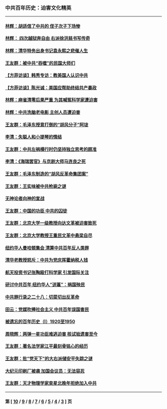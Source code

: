 ### 中共百年历史：迫害文化精英
---
#### [林辉：胡适信了中共的 侄子次子下场惨](../../pages/nf1176111/n14019760.md?07220430) 
#### [林辉： 四次越狱奔自由 右派徐洪慈书写传奇](../../pages/nf1176111/n14010438.md?07220430) 
#### [林辉：清华特务出身书记袁永熙之悲催人生](../../pages/nf1176111/n13997413.md?07220430) 
#### [王友群：被中共“吞噬”的民国大师们](../../pages/nf1176111/n13942620.md?07220430) 
#### [【方菲访谈】韩秀专访：教美国人认识中共](../../pages/nf1176111/n13821310.md?07220430) 
#### [【方菲访谈】陈光诚：美国应帮助终结共产暴政](../../pages/nf1176111/n13759521.md?07220430) 
#### [林辉：麻雀清零后果严重 为其喊冤科学家遭迫害](../../pages/nf1176111/n13746900.md?07220430) 
#### [林辉：中共洗脑老电影 主创人员遭迫害](../../pages/nf1176111/n13699437.md?07220430) 
#### [王友群：毛泽东授意打倒的“胡风分子”阿垅](../../pages/nf1176111/n13592541.md?07220430) 
#### [李清：失聪人和小提琴的情结](../../pages/nf1176111/n13459280.md?07220430) 
#### [王友群：中共左祸横行时仍坚持独立思考的顾准](../../pages/nf1176111/n13444722.md?07220430) 
#### [李清：《海瑞罢官》与京剧大师马连良之死](../../pages/nf1176111/n13412316.md?07220430) 
#### [王友群：毛泽东制造的“胡风反革命集团案”](../../pages/nf1176111/n13324909.md?07220430) 
#### [王友群：王实味被中共枪毙之谜](../../pages/nf1176111/n13307502.md?07220430) 
#### [无神论者向神的宣战](../../pages/nf1176111/n13281535.md?07220430) 
#### [王友群：中国的功臣 中共的囚徒](../../pages/nf1176111/n13291790.md?07220430) 
#### [王友群：北京大学一级教授向达文革被迫害致死](../../pages/nf1176111/n13150966.md?07220430) 
#### [王友群：北京大学教授王重民文革中悬梁自尽](../../pages/nf1176111/n13084645.md?07220430) 
#### [纽约华人曼哈顿集会 清算中共百年反人类罪](../../pages/nf1176111/n13084157.md?07220430) 
#### [清华老教授怒斥：中共为党庆挥霍纳税人钱](../../pages/nf1176111/n13071430.md?07220430) 
#### [航天投资书记张陶殴打科学家 引发国际关注](../../pages/nf1176111/n13069132.md?07220430) 
#### [研讨中共百年 纽约华人“送匾”：祸国殃民](../../pages/nf1176111/n13057367.md?07220430) 
#### [中共罪行录之二十八：切菜切出反革命](../../pages/nf1176111/n13030600.md?07220430) 
#### [田云：党媒吹捧社会主义 中共百年误国害民](../../pages/nf1176111/n13006682.md?07220430) 
#### [被遗忘的百年历史（I）1920至1950](../../pages/nf1176111/n12986411.md?07220430) 
#### [周晓辉：两弹一星功臣难逃迫害 核试验遗害至今](../../pages/nf1176111/n12974997.md?07220430) 
#### [王友群：著名法学家江平最刻骨铭心的经历](../../pages/nf1176111/n12970787.md?07220430) 
#### [王友群：批“党天下”的大右派储安平失踪之谜](../../pages/nf1176111/n12954229.md?07220430) 
#### [大纪元印刷厂被袭 加国会议员：无法容忍](../../pages/nf1176111/n12883028.md?07220430) 
#### [王友群：天才物理学家束星北晚年拒绝加入中共](../../pages/nf1176111/n12792913.md?07220430) 

---
#### 第 [ [10](./10.md?07220430) / [9](./9.md?07220430) / [8](./8.md?07220430) / [7](./7.md?07220430) / [6](./6.md?07220430) / [5](./5.md?07220430) / [4](./4.md?07220430) / [3](./3.md?07220430) ] 页
